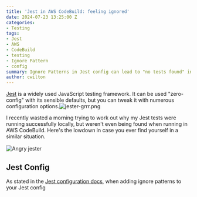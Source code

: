 ```yaml
---
title: 'Jest in AWS CodeBuild: feeling ignored'
date: 2024-07-23 13:25:00 Z
categories:
- Testing
tags:
- Jest
- AWS
- CodeBuild
- testing
- Ignore Pattern
- config
summary: Ignore Patterns in Jest config can lead to "no tests found" in CI
author: cwilton
---
```


[Jest](https://jestjs.io/) is a widely used JavaScript testing framework. It can be used "zero-config" with its sensible defaults, but you can tweak it with numerous configuration options.![jester-grrr.png](/uploads/jester-grrr.png)

I recently wasted a morning trying to work out why my Jest tests were running successfully locally, but weren't even being found when running in AWS CodeBuild. Here's the lowdown in case you ever find yourself in a similar situation.

<img src="/uploads/jester-grrr.png" alt="Angry jester" title="I jest you not" style="display: block; margin: 1rem auto;" />

## Jest Config

As stated in the [Jest configuration docs](https://jestjs.io/docs/configuration#modulepathignorepatterns-arraystring), when adding ignore patterns to your Jest config